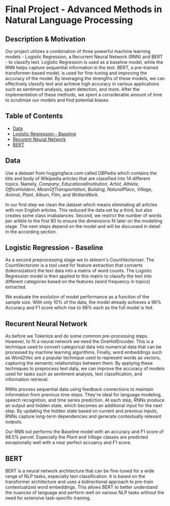 # Final Project - Advanced Methods in Natural Language Processing

## Description & Motivation
Our project utilizes a combination of three powerful machine learning models - Logistic Regression, a Recurrent Neural Network (RNN) and BERT - to classify text. Logistic Regression is used as a baseline model, while the RNN helps capture sequential information in the text. BERT, a pre-trained transformer-based model, is used for fine-tuning and improving the accuracy of the model. By leveraging the strengths of these models, we can effectively classify text and achieve high accuracy in various applications such as sentiment analysis, spam detection, and more. After the implementation of these methods, we spent a considerable amount of time to scrutinize our models and find potential biases. 

## Table of Contents 
- [Data](#data)
- [Logistic Regression - Baseline](#logisticregression-baseline)
- [Recurent Neural Network](#recurentneuralnetwork)
- [BERT](#bert)


## Data
Use a dataset from huggingface.com called DBPedia which contains the title and body of Wikipedia articles that are classified into 14 different topics. Namely, *Company*, *EducationalInstitution*, *Artist*, *Athlete*, *OfficeHoldern*, *MeanOfTransportation*, *Building*, *NaturalPlace*, *Village*, *Animal*, *Plant*, *Album*, *Film*, and *WrittenWork*.

In our first step we clean the dataset which means eliminating all articles with non English articles. This reduced the data set by a third, but also creates some class imabalances. Second, we restrict the number of words per artible to the first 80 to ensure the dimensions fit later on the modelling stage. The next steps depend on the model and will be discussed in detail in the according section.


## Logistic Regression - Baseline
As a second preprocessing stage we to *sklearn's* CountVectoriser. The CountVectorizer is a tool used for feature extraction that converts (tokensization) the text data into a matrix of word counts. The Logistic Regression model is then applied to this matrix to classify the text into different categories based on the features (word frequency in topics) extracted.

We evaluate the evolution of model performance as a function of the sample size. With only 10% of the data, the model already achieves a 96% Accuracy and F1 score which rise to 98% each as the full model is fed.


## Recurent Neural Network
As before we Tokenize and do some common pre-processing steps. However, to fit a neural network we need the OneHotEncoder. This is a technique used to convert categorical data into numerical data that can be processed by machine learning algorithms. Finally, word embeddings such as Word2Vec are a popular technique used to represent words as vectors, capturing the semantic relationships between them. By applying these techniques to preprocess text data, we can improve the accuracy of models used for tasks such as sentiment analysis, text classification, and information retrieval.

RNNs process sequential data using feedback connections to maintain information from previous time steps. They're ideal for language modeling, speech recognition, and time series prediction. At each step, RNNs produce an output and hidden state, which becomes an additional input for the next step. By updating the hidden state based on current and previous inputs, RNNs capture long-term dependencies and generate contextually relevant outputs.

Our RNN out performs the Baseline model with an accuracy and F1 score of 98.5% percet. Especially the *Plant* and *Village* classes are predicted excepionally well with a near perfect accuarcy and F1 score.


## BERT
BERT is a neural network architecture that can be fine-tuned for a wide range of NLP tasks, especially text classification. It is based on the transformer architecture and uses a bidirectional approach to pre-train contextualized word embeddings. This allows BERT to better understand the nuances of language and perform well on various NLP tasks without the need for extensive task-specific training.



